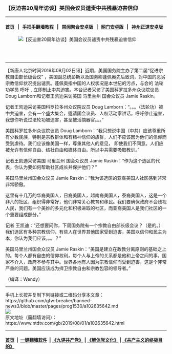 ### 【反迫害20周年访谈】美国会议员谴责中共残暴迫害信仰
------------------------

#### [首页](https://github.com/gfw-breaker/banned-news3/blob/master/README.md) &nbsp;&nbsp;|&nbsp;&nbsp; [手把手翻墙教程](https://github.com/gfw-breaker/guides/wiki) &nbsp;&nbsp;|&nbsp;&nbsp; [禁闻聚合安卓版](https://github.com/gfw-breaker/bn-android) &nbsp;&nbsp;|&nbsp;&nbsp; [网门安卓版](https://github.com/oGate2/oGate) &nbsp;&nbsp;|&nbsp;&nbsp; [神州正道安卓版](https://github.com/SzzdOgate/update) 



<div><div class="featured_image">
 <ok href="https://i.ntdtv.com/assets/uploads/2019/08/Screen-Shot-2019-08-01-at-5.13.29-PM.png" target="_blank">
  <figure>
   <img alt="【反迫害20周年访谈】美国会议员谴责中共残暴迫害信仰" src="https://i.ntdtv.com/assets/uploads/2019/08/Screen-Shot-2019-08-01-at-5.13.29-PM-800x450.png"/>
  </figure><br/><br/>
 </ok>
</div>
</div><hr/><div><div class="post_content" itemprop="articleBody">
 <p>
  【新唐人北京时间2019年08月02日讯】近期，美国国务院主办了第二届“促进宗教自由部长级会议” ，美国副总统彭斯以及国务卿蓬佩奥先后致词，对中国的恶劣宗教信仰状况提出谴责。蓬佩奥指中国的人权状况是本世纪的污点，与会的
  <ok href="https://www.ntdtv.com/gb/法轮功学员.htm">
   法轮功学员
  </ok>
  呼吁﹐立即制止中共迫害。本台记者采访了美国科罗拉多州众议院议员 Doug Lamborn和记者王凯迪采访美国
  <ok href="https://www.ntdtv.com/gb/马里兰州.htm">
   马里兰州
  </ok>
  国会众议员 Jamie Raskin。
 </p>
 <div class="video_fit_container">
 </div>
 <p>
  记者王凯迪采访美国科罗拉多州众议院议员 Doug Lamborn：“。。。（法轮功）被中共迫害，会有一个盛大集会，邀请国会议员、人权活动家讲话，呼吁停止迫害，我想你听说过法轮功被迫害，甚至被活摘器官。。。”
 </p>
 <p>
  美国科罗拉多州众议院议员 Doug Lamborn：“我只想说中国（中共）应该尊重所有少数民族，特别是宗教群体和有精神信仰的族群，人们不应该因为他们的信仰而受到虐待。我们应该像美国一样，尊重其他人的意见， 即使我们不同意。人们应被允许有信仰自由、结社自由和媒体自由。所以中共需要吸取教训。”
 </p>
 <p>
  记者王凯迪采访美国
  <ok href="https://www.ntdtv.com/gb/马里兰州.htm">
   马里兰州
  </ok>
  国会众议员 Jamie Raskin：“作为这个选区的代表，你认为要如何帮助社区成长并保护他们？”
 </p>
 <p>
  美国马里兰州国会众议员 Jamie Raskin：“我为该选区的亚裔美国人社区感到非常非常骄傲。
 </p>
 <p>
  这里有十几万的华裔美国人，日裔美国人，越南裔美国人，泰裔美国人，这是一个非凡的社区，组织得非常好，他们非常关心教育和移民。我们要确保政府不会歧视人民，我们有一个美妙的多元化和积极进取的社区，而亚裔美国人是我们社区的一个重要组成部分。”
 </p>
 <p>
  记者 王凯迪：“还想要问你，下周国务院有一个宗教自由部长级会议？（是的。）我们选区有多种宗教信仰，有些人在世界其他国家受到迫害，美国以信仰和民主为本，你认为我们应该。。。？”
 </p>
 <p>
  美国马里兰州国会众议员 Jamie Raskin：“美国是建立在政教分离原则的基础之上的。每个人都有自由的信仰权利，每个人与上帝的关系都是他和上帝之间的事，国家不介入，政府不参与其中。世界各地有人因为宗教信仰而受到迫害，这是个非常严重的问题。美国应该成为捍卫宗教自由和宗教包容的领导者。”
 </p>
 <p>
  （编译：Wendy）
 </p>
 <div class="single_ad">
 </div>
</div>
</div>
<hr/>
手机上长按并复制下列链接或二维码分享本文章：<br/>
https://github.com/gfw-breaker/banned-news3/blob/master/pages/prog1530/a102635642.md <br/>
<a href='https://github.com/gfw-breaker/banned-news3/blob/master/pages/prog1530/a102635642.md'><img src='https://github.com/gfw-breaker/banned-news3/blob/master/pages/prog1530/a102635642.md.png'/></a> <br/>
原文地址（需翻墙访问）：https://www.ntdtv.com/gb/2019/08/01/a102635642.html


------------------------
#### [首页](https://github.com/gfw-breaker/banned-news3/blob/master/README.md) &nbsp;|&nbsp; [一键翻墙软件](https://github.com/gfw-breaker/nogfw/blob/master/README.md) &nbsp;| [《九评共产党》](https://github.com/gfw-breaker/9ping.md/blob/master/README.md#九评之一评共产党是什么) | [《解体党文化》](https://github.com/gfw-breaker/jtdwh.md/blob/master/README.md) | [《共产主义的终极目的》](https://github.com/gfw-breaker/gczydzjmd.md/blob/master/README.md)


<img src='http://gfw-breaker.win/banned-news3/pages/prog1530/a102635642.md' width='0px' height='0px'/>